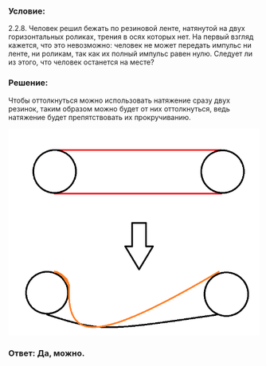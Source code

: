 ###  Условие:

$2.2.8.$ Человек решил бежать по резиновой ленте, натянутой на двух горизонтальных роликах, трения в осях которых нет. На первый взгляд кажется, что это невозможно: человек не может передать импульс ни ленте, ни роликам, так как их полный импульс равен нулю. Следует ли из этого, что человек останется на месте?

###  Решение:

Чтобы оттолкнуться можно использовать натяжение сразу двух резинок, таким образом можно будет от них оттолкнуться, ведь натяжение будет препятствовать их прокручиванию.

![|759x627, 67%](../../img/2.2.8/2.2.8.jpg)

###  Ответ: Да, можно.